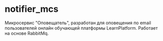 # notifier_mcs
Микросервис "Оповещатель", разработан для оповещения по email пользователей онлайн обучающей платформы LearnPlatform.
Работает на основе RabbitMq.

